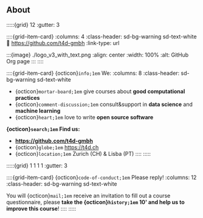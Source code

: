 ## About
:::::{grid} 12
:gutter: 3

::::{grid-item-card}
:columns: 4
:class-header: sd-bg-warning sd-text-white
:link: https://github.com/t4d-gmbh
:link-type: url

:::{image} ./logo_v3_with_text.png
:align: center
:width: 100%
:alt: GitHub Org page
:::
::::

::::{grid-item-card} {octicon}`info;1em` We:
:columns: 8
:class-header: sd-bg-warning sd-text-white

- {octicon}`mortar-board;1em` give courses about **good computational practices**
- {octicon}`comment-discussion;1em` consult&support in **data science** and **machine learning**
- {octicon}`heart;1em` love to write **open source software**

**{octicon}`search;1em` Find us:**

- **<https://github.com/t4d-gmbh>**
- {octicon}`globe;1em` <https://t4d.ch>
- {octicon}`location;1em` Zurich (CH) & Lisba (PT)
::::
:::::

:::::{grid} 1 1 1 1
:gutter: 3

::::{grid-item-card} {octicon}`code-of-conduct;1em` Please reply!
:columns: 12
:class-header: sd-bg-warning sd-text-white

You will {octicon}`mail;1em` receive an invitation to fill out a course questionnaire, please **take the {octicon}`history;1em` 10' and help us to improve this course**!
::::
:::::
